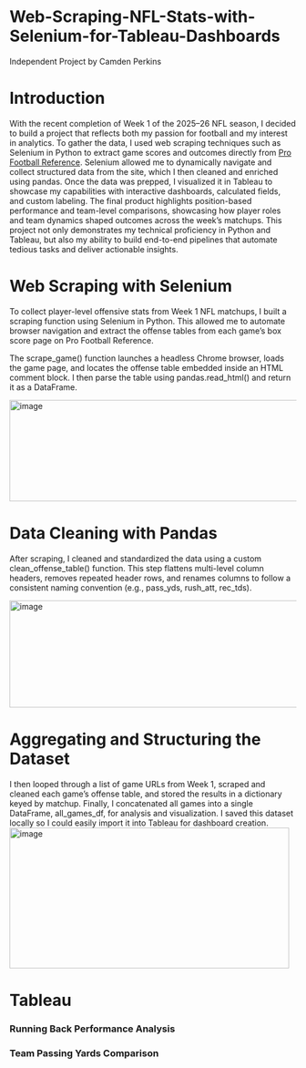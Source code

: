 # Web-Scraping-NFL-Stats-with-Selenium-for-Tableau-Dashboards
Independent Project by Camden Perkins

# Introduction
With the recent completion of Week 1 of the 2025–26 NFL season, I decided to build a project that reflects both my passion for football and my interest in analytics. 
To gather the data, I used web scraping techniques such as Selenium in Python to extract game scores and outcomes directly from [Pro Football Reference](https://www.pro-football-reference.com/). Selenium allowed me to dynamically navigate and collect structured data from the site, which I then cleaned and enriched using pandas.
Once the data was prepped, I visualized it in Tableau to showcase my capabilities with interactive dashboards, calculated fields, and custom labeling. The final product highlights position-based performance and team-level comparisons, showcasing how player roles and team dynamics shaped outcomes across the week’s matchups.
This project not only demonstrates my technical proficiency in Python and Tableau, but also my ability to build end-to-end pipelines that automate tedious tasks and deliver actionable insights.

# Web Scraping with Selenium

To collect player-level offensive stats from Week 1 NFL matchups, I built a scraping function using Selenium in Python. This allowed me to automate browser navigation and extract the offense tables from each game’s box score page on Pro Football Reference.

The scrape_game() function launches a headless Chrome browser, loads the game page, and locates the offense table embedded inside an HTML comment block. I then parse the table using pandas.read_html() and return it as a DataFrame.

<img width="524" height="178" alt="image" src="https://github.com/user-attachments/assets/51dcec50-6843-4fbe-9705-0304758df34c" />

# Data Cleaning with Pandas

After scraping, I cleaned and standardized the data using a custom clean_offense_table() function. This step flattens multi-level column headers, removes repeated header rows, and renames columns to follow a consistent naming convention (e.g., pass_yds, rush_att, rec_tds).

<img width="536" height="188" alt="image" src="https://github.com/user-attachments/assets/7796be55-0032-4806-b96d-f818ffbb1b02" />

# Aggregating and Structuring the Dataset
I then looped through a list of game URLs from Week 1, scraped and cleaned each game’s offense table, and stored the results in a dictionary keyed by matchup. Finally, I concatenated all games into a single DataFrame, all_games_df, for analysis and visualization. I saved this dataset locally so I could easily import it into Tableau for dashboard creation.
<img width="491" height="247" alt="image" src="https://github.com/user-attachments/assets/5735d053-15b4-4415-83fd-e0270b645885" />

# Tableau
### Running Back Performance Analysis

### Team Passing Yards Comparison

